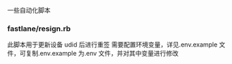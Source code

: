 一些自动化脚本

### fastlane/resign.rb

此脚本用于更新设备 udid 后进行重签
需要配置环境变量，详见.env.example 文件，可复制.env.example 为.env 文件，并对其中变量进行修改
